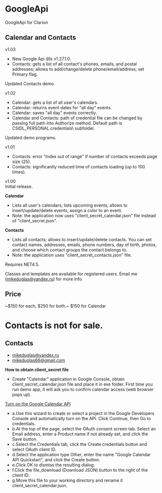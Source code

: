 # GoogleApi
GoogleApi for Clarion

## Calendar and Contacts
  
v1.03
- New Google Api dlls v1.27.1.0.
- Contacts: gets a list of all contact's phones, emails, and postal addresses; allows to add/change/delete phone/email/address; set Primary flag.

Updated Contacts demo.

v1.02
- Calendar: gets a list of all user's calendars.
- Calendar: returns event dates for "all day" events.
- Calendar: saves "all day" events correctly.
- Calendar and Contacts: path of credential file can be changed by passing full path into Authorize method. Default path is CSIDL_PERSONAL\.credentials\ subfolder.
  
Updated demo programs.
  
v1.01
- Contacts: error "Index out of range" if number of contacts exceeds page size (25).
- Contacts: significantly reduced time of contacts loading (up to 100 times).
  
v1.00  
Initial release.
  
**Calendar**
- Lists all user's calendars; lists upcoming events; allows to insert/update/delete events, assign a color to an event. 
- Note: the application now uses "client_secret_calendar.json" file instead of "client_secret.json".

**Contacts**
- Lists all contacts; allows to insert/update/delete contacts. You can set contact names, addresses, emails, phone numbers, day of birth, photos, 
and choose which contact groups the contact belongs to. 
- Note: the application uses "client_secret_contacts.json" file.


Requires NET4.5.

Classes and templates are available for registered users. Email me (mikeduglas@yandex.ru) for more info.
  
  
## Price
~$150 for each, $250 for both.~
$150 for Calendar
# Contacts is not for sale.
  
## Contacts
- <mikeduglas@yandex.ru>  
- <mikeduglas66@gmail.com>

  
**How to obtain client_secret file**
* Create "Calendar" application in Google Console, obtain client_secret_calendar.json file and place it in exe folder.
First time you run demo app, it will ask you to confirm calendar access (web browser pops up).


[Turn on the Google Calendar API](https://developers.google.com/google-apps/calendar/quickstart/dotnet#prerequisites)
* a.Use this wizard to create or select a project in the Google Developers Console and automatically turn on the API. Click Continue, then Go to credentials.
* b.At the top of the page, select the OAuth consent screen tab. Select an Email address, enter a Product name if not already set, and click the Save button. 
* c.Select the Credentials tab, click the Create credentials button and select OAuth client ID. 
* d.Select the application type Other, enter the name "Google Calendar API Quickstart", and click the Create button.
* e.Click OK to dismiss the resulting dialog. 
* f.Click the file_download (Download JSON) button to the right of the client ID.
* g.Move this file to your working directory and rename it client_secret_calendar.json. 
